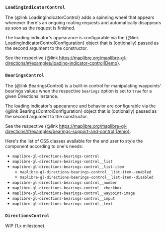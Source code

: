 ### `LoadingIndicatorControl`

The {@link LoadingIndicatorControl} adds a spinning wheel that appears whenever there's an ongoing routing requests and automatically disappears as soon as the request is finished.

The loading indicator's appearance is configurable via the {@link LoadingIndicatorControlConfiguration} object that is (optionally) passed as the second argument to the constructor.

See the respective {@link https://maplibre.org/maplibre-gl-directions/#/examples/loading-indicator-control|Demo}.

### `BearingsControl`

The {@link BearingsControl} is a built-in control for manipulating waypoints' bearings values when the respective `bearings` option is set to `true` for a given Directions instance.

The loading indicator's appearance and behavior are configurable via the {@link BearingsControlConfiguration} object that is (optionally) passed as the second argument to the constructor.

See the respective {@link https://maplibre.org/maplibre-gl-directions/#/examples/bearings-support-and-control|Demo}.

Here's the list of CSS classes available for the end user to style the component according to one's needs:

- `maplibre-gl-directions-bearings-control`
- `maplibre-gl-directions-bearings-control__list`
- `maplibre-gl-directions-bearings-control__list-item`
  - `maplibre-gl-directions-bearings-control__list-item--enabled`
  - `maplibre-gl-directions-bearings-control__list-item--disabled`
- `maplibre-gl-directions-bearings-control__number`
- `maplibre-gl-directions-bearings-control__checkbox`
- `maplibre-gl-directions-bearings-control__waypoint-image`
- `maplibre-gl-directions-bearings-control__input`
- `maplibre-gl-directions-bearings-control__text`

### `DirectionsControl`

WIP (1.x milestone).
